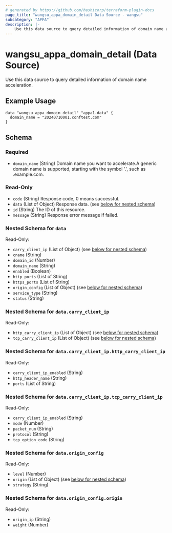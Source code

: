 ```yaml
---
# generated by https://github.com/hashicorp/terraform-plugin-docs
page_title: "wangsu_appa_domain_detail Data Source - wangsu"
subcategory: "APPA"
description: |-
    Use this data source to query detailed information of domain name acceleration.
---
```


# wangsu_appa_domain_detail (Data Source)

Use this data source to query detailed information of domain name acceleration.

## Example Usage

```hcl
data "wangsu_appa_domain_detail" "appa1-data" {
  domain_name = "20240710001.conftest.com"
}
```

<!-- schema generated by tfplugindocs -->
## Schema

### Required

- `domain_name` (String) Domain name you want to accelerate.A generic domain name is supported, starting with the symbol '.', such as .example.com.

### Read-Only

- `code` (String) Response code, 0 means successful.
- `data` (List of Object) Response data. (see [below for nested schema](#nestedatt--data))
- `id` (String) The ID of this resource.
- `message` (String) Response error message if failed.

<a id="nestedatt--data"></a>
### Nested Schema for `data`

Read-Only:

- `carry_client_ip` (List of Object) (see [below for nested schema](#nestedobjatt--data--carry_client_ip))
- `cname` (String)
- `domain_id` (Number)
- `domain_name` (String)
- `enabled` (Boolean)
- `http_ports` (List of String)
- `https_ports` (List of String)
- `origin_config` (List of Object) (see [below for nested schema](#nestedobjatt--data--origin_config))
- `service_type` (String)
- `status` (String)

<a id="nestedobjatt--data--carry_client_ip"></a>
### Nested Schema for `data.carry_client_ip`

Read-Only:

- `http_carry_client_ip` (List of Object) (see [below for nested schema](#nestedobjatt--data--carry_client_ip--http_carry_client_ip))
- `tcp_carry_client_ip` (List of Object) (see [below for nested schema](#nestedobjatt--data--carry_client_ip--tcp_carry_client_ip))

<a id="nestedobjatt--data--carry_client_ip--http_carry_client_ip"></a>
### Nested Schema for `data.carry_client_ip.http_carry_client_ip`

Read-Only:

- `carry_client_ip_enabled` (String)
- `http_header_name` (String)
- `ports` (List of String)


<a id="nestedobjatt--data--carry_client_ip--tcp_carry_client_ip"></a>
### Nested Schema for `data.carry_client_ip.tcp_carry_client_ip`

Read-Only:

- `carry_client_ip_enabled` (String)
- `mode` (Number)
- `packet_num` (String)
- `protocol` (String)
- `tcp_option_code` (String)



<a id="nestedobjatt--data--origin_config"></a>
### Nested Schema for `data.origin_config`

Read-Only:

- `level` (Number)
- `origin` (List of Object) (see [below for nested schema](#nestedobjatt--data--origin_config--origin))
- `strategy` (String)

<a id="nestedobjatt--data--origin_config--origin"></a>
### Nested Schema for `data.origin_config.origin`

Read-Only:

- `origin_ip` (String)
- `weight` (Number)
